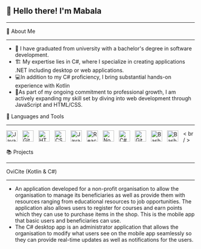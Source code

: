 ## 👋 Hello there! I'm Mabala
***
🚀 About Me
***
* 🌱 I have graduated from university with a bachelor's degree in software development. 
* 🏗️ My expertise lies in C#, where I specialize in creating applications .NET including desktop or web applications. 
* 💻In addition to my C# proficiency, I bring substantial hands-on experience with Kotlin
* 🌱As part of my ongoing commitment to professional growth, I am actively expanding my skill set by diving into web development through JavaScript and HTML/CSS.

🧰 Languages and Tools
***
<img align="left" alt="Java" width="30px" style="padding-right:10px;" src="https://cdn.jsdelivr.net/gh/devicons/devicon/icons/java/java-original.svg"/>
<img align="left" alt="Git" width="30px" style="padding-right:10px;" src="https://cdn.jsdelivr.net/gh/devicons/devicon/icons/git/git-original.svg" />
<img align="left" alt="HTML" width="30px" style="padding-right:10px;" src="https://cdn.jsdelivr.net/gh/devicons/devicon/icons/html5/html5-plain.svg" />
<img align="left" alt="CSS" width="30px" style="padding-right:10px;" src="https://cdn.jsdelivr.net/gh/devicons/devicon/icons/css3/css3-plain.svg" />
<img align="left" alt="JavaScript" width="30px" style="padding-right:10px;" src="https://cdn.jsdelivr.net/gh/devicons/devicon/icons/javascript/javascript-plain.svg" />
<img align="left" alt="React" width="30px" style="padding-right:10px;" src="https://cdn.jsdelivr.net/gh/devicons/devicon/icons/react/react-original.svg" />
<img align="left" alt="NodeJS" width="30px" style="padding-right:10px;" src="https://cdn.jsdelivr.net/gh/devicons/devicon/icons/nodejs/nodejs-original.svg" />
<img align="left" alt="C#" width="30px" style="padding-right:10px;" src="https://cdn.jsdelivr.net/gh/devicons/devicon@latest/icons/csharp/csharp-original.svg" />
<img align="left" alt="GitHub" width="30px" style="padding-right:10px;" src="https://cdn.jsdelivr.net/gh/devicons/devicon/icons/github/github-original.svg" />
<img align="left" alt="Bash" width="30px" style="padding-right:10px;" src="https://cdn.jsdelivr.net/gh/devicons/devicon/icons/bash/bash-original.svg" />
<img align="left" alt="Bash" width="30px" style="padding-right:10px;" src="https://cdn.jsdelivr.net/gh/devicons/devicon@latest/icons/azure/azure-original.svg" />

< br / >

📚 Projects
***
OviCite (Kotlin & C#)
***
* An application developed for a non-profit organisation to allow the organisation to manage its beneficiaries 
as well as provide them with resources ranging from educational resources to job opportunities. The application also
allows users to register for courses and earn points which they can use to purchase items in the shop. This is the
mobile app that basic users and beneficiaries can use.
* The C# desktop app is an administrator application that allows the organisation to modify what users see on the 
mobile app seamlessly so they can provide real-time updates as well as notifications for the users.
<!--
**MabalaMakhakhe12/MabalaMakhakhe12** is a ✨ _special_ ✨ repository because its `README.md` (this file) appears on your GitHub profile.



Here are some ideas to get you started:

- 🔭 I’m currently working on ...
- 🌱 I’m currently learning ...
- 👯 I’m looking to collaborate on ...
- 🤔 I’m looking for help with ...
- 💬 Ask me about ...
- 📫 How to reach me: ...
- 😄 Pronouns: ...
- ⚡ Fun fact: ...
-->
